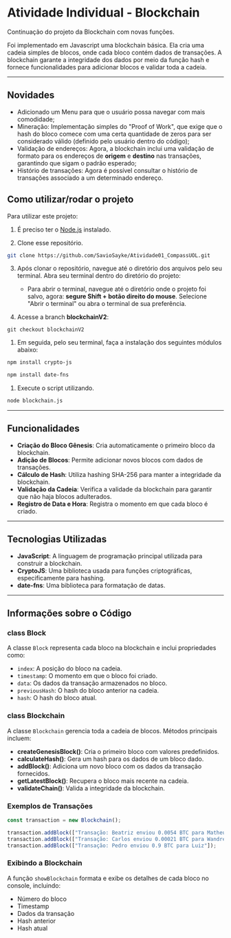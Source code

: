 # Atividade Individual - Blockchain

Continuação do projeto da Blockchain com novas funções.

Foi implementado em Javascript uma blockchain básica. Ela cria uma cadeia simples de blocos, onde cada bloco contém dados de transações. A blockchain garante a integridade dos dados por meio da função hash e fornece funcionalidades para adicionar blocos e validar toda a cadeia.

---

## Novidades

* Adicionado um Menu para que o usuário possa navegar com mais comodidade;
* Mineração: Implementação simples do "Proof of Work", que exige que o hash do bloco comece com uma certa quantidade de zeros para ser considerado válido (definido pelo usuário dentro do código);
* Validação de endereços: Agora, a blockchain inclui uma validação de formato para os endereços de **origem** e **destino** nas transações, garantindo que sigam o padrão esperado;
* Histório de transações: Agora é possível consultar o histório de transações associado a um determinado endereço.

## Como utilizar/rodar o projeto

Para utilizar este projeto:

1. É preciso ter o [Node.js](https://nodejs.org/pt/download/package-manager) instalado.

2. Clone esse repositório.
```bash
git clone https://github.com/SavioSayke/Atividade01_CompassUOL.git
```

3. Após clonar o repositório, navegue até o diretório dos arquivos pelo seu terminal. Abra seu terminal dentro do diretório do projeto:
    * Para abrir o terminal, navegue até o diretório onde o projeto foi salvo, agora: **segure Shift + botão direito do mouse**. Selecione "Abrir o terminal" ou abra o terminal de sua preferência.

4.  Acesse a branch **blockchainV2**:
```
git checkout blockchainV2
```

1. Em seguida, pelo seu terminal, faça a instalação dos seguintes módulos abaixo:
```bash
npm install crypto-js
```
```bash
npm install date-fns
```

1. Execute o script utilizando.
```bash
node blockchain.js
```

---

## Funcionalidades

- **Criação do Bloco Gênesis**: Cria automaticamente o primeiro bloco da blockchain.
- **Adição de Blocos**: Permite adicionar novos blocos com dados de transações.
- **Cálculo de Hash**: Utiliza hashing SHA-256 para manter a integridade da blockchain.
- **Validação da Cadeia**: Verifica a validade da blockchain para garantir que não haja blocos adulterados.
- **Registro de Data e Hora**: Registra o momento em que cada bloco é criado.

---

## Tecnologias Utilizadas

- **JavaScript**: A linguagem de programação principal utilizada para construir a blockchain.
- **CryptoJS**: Uma biblioteca usada para funções criptográficas, especificamente para hashing.
- **date-fns**: Uma biblioteca para formatação de datas.

---

## Informações sobre o Código

### class Block

A classe `Block` representa cada bloco na blockchain e inclui propriedades como:

- `index`: A posição do bloco na cadeia.
- `timestamp`: O momento em que o bloco foi criado.
- `data`: Os dados da transação armazenados no bloco.
- `previousHash`: O hash do bloco anterior na cadeia.
- `hash`: O hash do bloco atual.

### class Blockchain

A classe `Blockchain` gerencia toda a cadeia de blocos. Métodos principais incluem:

- **createGenesisBlock()**: Cria o primeiro bloco com valores predefinidos.
- **calculateHash()**: Gera um hash para os dados de um bloco dado.
- **addBlock()**: Adiciona um novo bloco com os dados da transação fornecidos.
- **getLatestBlock()**: Recupera o bloco mais recente na cadeia.
- **validateChain()**: Valida a integridade da blockchain.

### Exemplos de Transações

```javascript
const transaction = new Blockchain();

transaction.addBlock(["Transação: Beatriz enviou 0.0054 BTC para Matheus"]);
transaction.addBlock(["Transação: Carlos enviou 0.00021 BTC para Wandreus"]);
transaction.addBlock(["Transação: Pedro enviou 0.9 BTC para Luiz"]);
```

### Exibindo a Blockchain

A função `showBlockchain` formata e exibe os detalhes de cada bloco no console, incluindo:

- Número do bloco
- Timestamp
- Dados da transação
- Hash anterior
- Hash atual